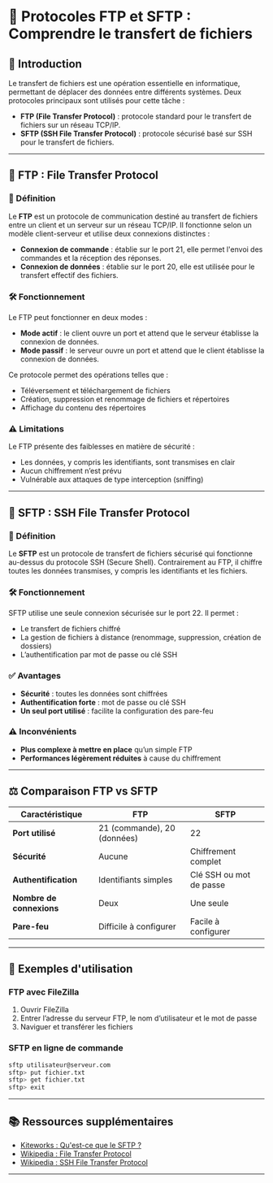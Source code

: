 
# 📁 Protocoles FTP et SFTP : Comprendre le transfert de fichiers

## 📌 Introduction

Le transfert de fichiers est une opération essentielle en informatique, permettant de déplacer des données entre différents systèmes. Deux protocoles principaux sont utilisés pour cette tâche :

* **FTP (File Transfer Protocol)** : protocole standard pour le transfert de fichiers sur un réseau TCP/IP.
* **SFTP (SSH File Transfer Protocol)** : protocole sécurisé basé sur SSH pour le transfert de fichiers.

---

## 🔄 FTP : File Transfer Protocol

### 📖 Définition

Le **FTP** est un protocole de communication destiné au transfert de fichiers entre un client et un serveur sur un réseau TCP/IP.
Il fonctionne selon un modèle client-serveur et utilise deux connexions distinctes :

* **Connexion de commande** : établie sur le port 21, elle permet l'envoi des commandes et la réception des réponses.
* **Connexion de données** : établie sur le port 20, elle est utilisée pour le transfert effectif des fichiers.

### 🛠 Fonctionnement

Le FTP peut fonctionner en deux modes :

* **Mode actif** : le client ouvre un port et attend que le serveur établisse la connexion de données.
* **Mode passif** : le serveur ouvre un port et attend que le client établisse la connexion de données.

Ce protocole permet des opérations telles que :

* Téléversement et téléchargement de fichiers
* Création, suppression et renommage de fichiers et répertoires
* Affichage du contenu des répertoires

### ⚠️ Limitations

Le FTP présente des faiblesses en matière de sécurité :

* Les données, y compris les identifiants, sont transmises en clair
* Aucun chiffrement n’est prévu
* Vulnérable aux attaques de type interception (sniffing)

---

## 🔐 SFTP : SSH File Transfer Protocol

### 📖 Définition

Le **SFTP** est un protocole de transfert de fichiers sécurisé qui fonctionne au-dessus du protocole SSH (Secure Shell).
Contrairement au FTP, il chiffre toutes les données transmises, y compris les identifiants et les fichiers.

### 🛠 Fonctionnement

SFTP utilise une seule connexion sécurisée sur le port 22.
Il permet :

* Le transfert de fichiers chiffré
* La gestion de fichiers à distance (renommage, suppression, création de dossiers)
* L’authentification par mot de passe ou clé SSH

### ✅ Avantages

* **Sécurité** : toutes les données sont chiffrées
* **Authentification forte** : mot de passe ou clé SSH
* **Un seul port utilisé** : facilite la configuration des pare-feu

### ⚠️ Inconvénients

* **Plus complexe à mettre en place** qu’un simple FTP
* **Performances légèrement réduites** à cause du chiffrement

---

## ⚖️ Comparaison FTP vs SFTP

| Caractéristique          | FTP                         | SFTP                    |
| ------------------------ | --------------------------- | ----------------------- |
| **Port utilisé**         | 21 (commande), 20 (données) | 22                      |
| **Sécurité**             | Aucune                      | Chiffrement complet     |
| **Authentification**     | Identifiants simples        | Clé SSH ou mot de passe |
| **Nombre de connexions** | Deux                        | Une seule               |
| **Pare-feu**             | Difficile à configurer      | Facile à configurer     |

---

## 🧪 Exemples d'utilisation

### FTP avec FileZilla

1. Ouvrir FileZilla
2. Entrer l’adresse du serveur FTP, le nom d’utilisateur et le mot de passe
3. Naviguer et transférer les fichiers

### SFTP en ligne de commande

```bash
sftp utilisateur@serveur.com
sftp> put fichier.txt
sftp> get fichier.txt
sftp> exit
```

---

## 📚 Ressources supplémentaires

* [Kiteworks : Qu'est-ce que le SFTP ?](https://www.kiteworks.com/fr/glossaire/sftp-quest-ce-que-le-protocole-de-transfert-de-fichiers-securise/)
* [Wikipedia : File Transfer Protocol](https://fr.wikipedia.org/wiki/File_Transfer_Protocol)
* [Wikipedia : SSH File Transfer Protocol](https://fr.wikipedia.org/wiki/SSH_File_Transfer_Protocol)

---
